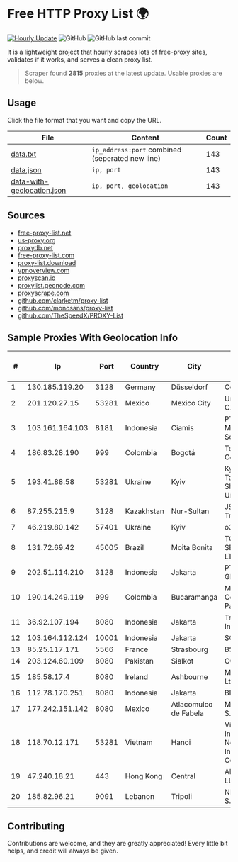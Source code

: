 
# Free HTTP Proxy List 🌍

[![Hourly Update](https://github.com/mertguvencli/http-proxy-list/actions/workflows/main.yml/badge.svg?branch=main)](https://github.com/mertguvencli/http-proxy-list/actions/workflows/main.yml)
![GitHub](https://img.shields.io/github/license/mertguvencli/http-proxy-list)
![GitHub last commit](https://img.shields.io/github/last-commit/mertguvencli/http-proxy-list)

It is a lightweight project that hourly scrapes lots of free-proxy sites, validates if it works, and serves a clean proxy list.


> Scraper found **2815** proxies at the latest update. Usable proxies are below.

## Usage

Click the file format that you want and copy the URL.


|File|Content|Count|
|----|-------|-----|
|[data.txt](https://raw.githubusercontent.com/mertguvencli/http-proxy-list/main/proxy-list/data.txt)|`ip_address:port` combined (seperated new line)|143|
|[data.json](https://raw.githubusercontent.com/mertguvencli/http-proxy-list/main/proxy-list/data.json)|`ip, port`|143|
|[data-with-geolocation.json](https://raw.githubusercontent.com/mertguvencli/http-proxy-list/main/proxy-list/data-with-geolocation.json)|`ip, port, geolocation`|143|

## Sources

* [free-proxy-list.net](https://free-proxy-list.net)
* [us-proxy.org](https://www.us-proxy.org)
* [proxydb.net](http://proxydb.net)
* [free-proxy-list.com](https://free-proxy-list.com/?page=&port=&type%5B%5D=http&type%5B%5D=https&up_time=0&search=Search)
* [proxy-list.download](https://www.proxy-list.download/HTTP)
* [vpnoverview.com](https://vpnoverview.com/privacy/anonymous-browsing/free-proxy-servers)
* [proxyscan.io](https://www.proxyscan.io)
* [proxylist.geonode.com](https://proxylist.geonode.com/api/proxy-list?limit=300&page=1&sort_by=lastChecked&sort_type=desc&protocols=http,https)
* [proxyscrape.com](https://api.proxyscrape.com/v2/?request=displayproxies&protocol=http&timeout=10000&country=all&ssl=all&anonymity=all)
* [github.com/clarketm/proxy-list](https://raw.githubusercontent.com/clarketm/proxy-list/master/proxy-list-raw.txt)
* [github.com/monosans/proxy-list](https://raw.githubusercontent.com/monosans/proxy-list/main/proxies/http.txt)
* [github.com/TheSpeedX/PROXY-List](https://raw.githubusercontent.com/TheSpeedX/PROXY-List/master/http.txt)


## Sample Proxies With Geolocation Info

|#|Ip|Port|Country|City|Internet Service Provider|
|-|--|----|-------|----|-------------------------|
|1|130.185.119.20|3128|Germany|Düsseldorf|Contabo GmbH|
|2|201.120.27.15|53281|Mexico|Mexico City|Uninet S.A. de C.V|
|3|103.161.164.103|8181|Indonesia|Ciamis|PT Galuh Multidata Solution|
|4|186.83.28.190|999|Colombia|Bogotá|Telmex Colombia S.A.|
|5|193.41.88.58|53281|Ukraine|Kyiv|Kyiv National Taras Shevchenko University|
|6|87.255.215.9|3128|Kazakhstan|Nur-Sultan|JSC Transtelecom|
|7|46.219.80.142|57401|Ukraine|Kyiv|o3 core|
|8|131.72.69.42|45005|Brazil|Moita Bonita|TOP NET SERVI?OS LTDA|
|9|202.51.114.210|3128|Indonesia|Jakarta|PT iForte Global Internet|
|10|190.14.249.119|999|Colombia|Bucaramanga|Media Commerce Partners S.A|
|11|36.92.107.194|8080|Indonesia|Jakarta|Telekomunikasi Indonesia|
|12|103.164.112.124|10001|Indonesia|Jakarta|SOLUSINET|
|13|85.25.117.171|5566|France|Strasbourg|BSB-SERVICE|
|14|203.124.60.109|8080|Pakistan|Sialkot|COMSATS|
|15|185.58.17.4|8080|Ireland|Ashbourne|Model Telecom Ltd|
|16|112.78.170.251|8080|Indonesia|Jakarta|BIZNET|
|17|177.242.151.142|8080|Mexico|Atlacomulco de Fabela|Mega Cable, S.A. de C.V.|
|18|118.70.12.171|53281|Vietnam|Hanoi|Vietnam Internet Network Information Center|
|19|47.240.18.21|443|Hong Kong|Central|Alibaba.com LLC|
|20|185.82.96.21|9091|Lebanon|Tripoli|NET 360 S.A.R.L|



## Contributing

Contributions are welcome, and they are greatly appreciated! Every
little bit helps, and credit will always be given.

